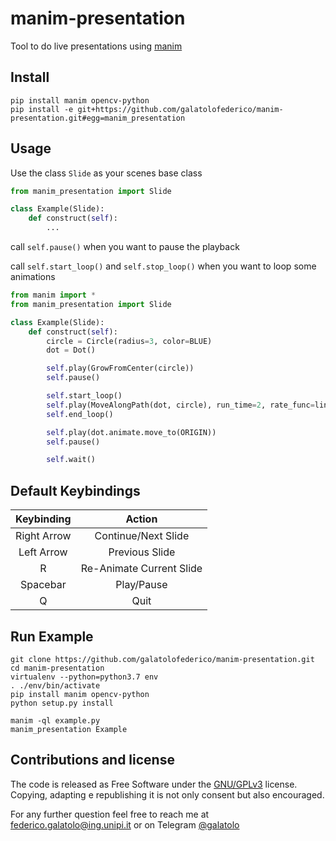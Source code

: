 # manim-presentation

Tool to do live presentations using [manim](https://www.manim.community/)

## Install

```
pip install manim opencv-python
pip install -e git+https://github.com/galatolofederico/manim-presentation.git#egg=manim_presentation
```

## Usage

Use the class `Slide` as your scenes base class

```python
from manim_presentation import Slide

class Example(Slide):
    def construct(self):
        ...
```

call `self.pause()` when you want to pause the playback

call `self.start_loop()` and `self.stop_loop()` when you want to loop some animations

```python
from manim import *
from manim_presentation import Slide

class Example(Slide):
    def construct(self):
        circle = Circle(radius=3, color=BLUE)
        dot = Dot()

        self.play(GrowFromCenter(circle))
        self.pause()

        self.start_loop()
        self.play(MoveAlongPath(dot, circle), run_time=2, rate_func=linear)
        self.end_loop()

        self.play(dot.animate.move_to(ORIGIN))
        self.pause()

        self.wait()
```


## Default Keybindings

|  Keybinding |          Action          |
|:-----------:|:------------------------:|
| Right Arrow |    Continue/Next Slide   |
|  Left Arrow |      Previous Slide      |
|      R      | Re-Animate Current Slide |
|   Spacebar  |        Play/Pause        |
|      Q      |           Quit           |

## Run Example

```
git clone https://github.com/galatolofederico/manim-presentation.git
cd manim-presentation
virtualenv --python=python3.7 env
. ./env/bin/activate
pip install manim opencv-python
python setup.py install
```

```
manim -ql example.py
manim_presentation Example
```


## Contributions and license

The code is released as Free Software under the [GNU/GPLv3](https://choosealicense.com/licenses/gpl-3.0/) license. Copying, adapting e republishing it is not only consent but also encouraged. 

For any further question feel free to reach me at  [federico.galatolo@ing.unipi.it](mailto:federico.galatolo@ing.unipi.it) or on Telegram  [@galatolo](https://t.me/galatolo)